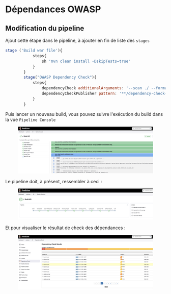 # Dépendances OWASP

## Modification du pipeline

Ajout cette étape dans le pipeline, à ajouter en fin de liste des `stages`

```javascript
stage ('Build war file'){
            steps{
                sh 'mvn clean install -DskipTests=true'
            }
        }
        stage("OWASP Dependency Check"){
            steps{
                dependencyCheck additionalArguments: '--scan ./ --format XML --nvdApiKey $NVD_API_KEY', odcInstallation: 'DP-Check'
                dependencyCheckPublisher pattern: '**/dependency-check-report.xml'
            }
        }
```

Puis lancer un nouveau build, vous pouvez suivre l'exécution du build dans la vue `Pipeline Console`

<figure><img src="../../.gitbook/assets/image (8).png" alt=""><figcaption></figcaption></figure>

Le pipeline doit, à présent, ressembler à ceci :

<figure><img src="../../.gitbook/assets/image (38).png" alt=""><figcaption></figcaption></figure>

Et pour visualiser le résultat de check des dépendances :

<figure><img src="../../.gitbook/assets/image (9).png" alt=""><figcaption></figcaption></figure>
